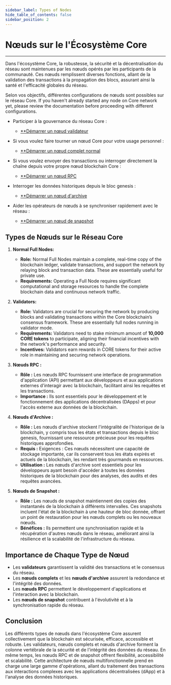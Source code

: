 ```yaml
---
sidebar_label: Types of Nodes
hide_table_of_contents: false
sidebar_position: 2
---
```


# Nœuds sur le l'Écosystème Core

---

Dans l'écosystème Core, la robustesse, la sécurité et la décentralisation du réseau sont maintenues par les nœuds opérés par les participants de la communauté. Ces nœuds remplissent diverses fonctions, allant de la validation des transactions à la propagation des blocs, assurant ainsi la santé et l'efficacité globales du réseau.

Selon vos objectifs, différentes configurations de nœuds sont possibles sur le réseau Core. If you haven't already started any node on Core network yet, please review the documentation before proceeding with different configurations.

- Participer à la gouvernance du réseau Core :

    - [\*\*Démarrer un nœud validateur](./config/validator-node-config.md)

- Si vous voulez faire tourner un nœud Core pour votre usage personnel :
    - [\*\*Démarrer un nœud complet normal](./config/full-node.md)

- Si vous voulez envoyer des transactions ou interroger directement la chaîne depuis votre propre nœud blockchain Core :

    - [\*\*Démarrer un nœud RPC](./config/rpc-node-config.md)

- Interroger les données historiques depuis le bloc genesis :

    - [\*\*Démarrer un nœud d'archive](./config/archive-node-config.md)

- Aider les opérateurs de nœuds à se synchroniser rapidement avec le réseau :

    - [\*\*Démarrer un nœud de snapshot](./config/snapshot-node-config.md)

## Types de Nœuds sur le Réseau Core

1. **Normal Full Nodes:**
    - **Role:** Normal Full Nodes maintain a complete, real-time copy of the blockchain ledger, validate transactions, and support the network by relaying block and transaction data. These are essentially useful for private use.
    - **Requirements:** Operating a Full Node requires significant computational and storage resources to handle the complete blockchain data and continuous network traffic.

2. **Validators:**
    - **Role:** Validators are crucial for securing the network by producing blocks and validating transactions within the Core blockchain’s consensus framework. These are essentially full nodes running in validator mode.
    - **Requirements:** Validators need to stake minimum amount of **10,000 CORE tokens** to participate, aligning their financial incentives with the network's performance and security.
    - **Incentives:** Validators earn rewards in CORE tokens for their active role in maintaining and securing network operations.

3. **Nœuds RPC :**
    - **Rôle :** Les nœuds RPC fournissent une interface de programmation d'application (API) permettant aux développeurs et aux applications externes d'interagir avec la blockchain, facilitant ainsi les requêtes et les transactions.
    - **Importance :** Ils sont essentiels pour le développement et le fonctionnement des applications décentralisées (DApps) et pour l'accès externe aux données de la blockchain.

4. **Nœuds d'Archive :**
    - **Rôle :** Les nœuds d'archive stockent l'intégralité de l'historique de la blockchain, y compris tous les états et transactions depuis le bloc genesis, fournissant une ressource précieuse pour les requêtes historiques approfondies.
    - **Requis :** Exigences : Ces nœuds nécessitent une capacité de stockage importante, car ils conservent tous les états expirés et actuels de la blockchain, les rendant très gourmands en ressources.
    - **Utilisation :** Les nœuds d'archive sont essentiels pour les développeurs ayant besoin d'accéder à toutes les données historiques de la blockchain pour des analyses, des audits et des requêtes avancées.

5. **Nœuds de Snapshot :**
    - **Rôle :** Les nœuds de snapshot maintiennent des copies des instantanés de la blockchain à différents intervalles. Ces snapshots incluent l'état de la blockchain à une hauteur de bloc donnée, offrant un point de restauration pour les nœuds complets ou les nouveaux nœuds.
    - **Bénéfices :** Ils permettent une synchronisation rapide et la récupération d'autres nœuds dans le réseau, améliorant ainsi la résilience et la scalabilité de l'infrastructure du réseau.

## Importance de Chaque Type de Nœud

- Les **validateurs** garantissent la validité des transactions et le consensus du réseau.
- Les **nœuds complets** et les **nœuds d'archive** assurent la redondance et l'intégrité des données.
- Les **nœuds RPC** permettent le développement d'applications et l'interaction avec la blockchain.
- Les **nœuds de snapshot** contribuent à l'évolutivité et à la synchronisation rapide du réseau.

## Conclusion

Les différents types de nœuds dans l'écosystème Core assurent collectivement que la blockchain est sécurisée, efficace, accessible et robuste. Les validateurs, nœuds complets et nœuds d'archive forment la colonne vertébrale de la sécurité et de l'intégrité des données du réseau. En même temps, les nœuds RPC et de snapshot offrent flexibilité, accessibilité et scalabilité. Cette architecture de nœuds multifonctionnelle prend en charge une large gamme d'opérations, allant du traitement des transactions aux interactions complexes avec les applications décentralisées (dApp) et à l'analyse des données historiques.